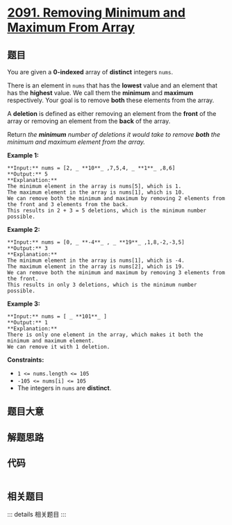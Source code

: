 # [2091. Removing Minimum and Maximum From Array](https://leetcode.com/problems/removing-minimum-and-maximum-from-array)

## 题目

You are given a **0-indexed** array of **distinct** integers `nums`.

There is an element in `nums` that has the **lowest** value and an element
that has the **highest** value. We call them the **minimum** and **maximum**
respectively. Your goal is to remove **both** these elements from the array.

A **deletion** is defined as either removing an element from the **front** of
the array or removing an element from the **back** of the array.

Return _the **minimum** number of deletions it would take to remove **both**
the minimum and maximum element from the array._



**Example 1:**

    
    
    **Input:** nums = [2, _ **10**_ ,7,5,4, _ **1**_ ,8,6]
    **Output:** 5
    **Explanation:** 
    The minimum element in the array is nums[5], which is 1.
    The maximum element in the array is nums[1], which is 10.
    We can remove both the minimum and maximum by removing 2 elements from the front and 3 elements from the back.
    This results in 2 + 3 = 5 deletions, which is the minimum number possible.
    

**Example 2:**

    
    
    **Input:** nums = [0, _ **-4**_ , _ **19**_ ,1,8,-2,-3,5]
    **Output:** 3
    **Explanation:** 
    The minimum element in the array is nums[1], which is -4.
    The maximum element in the array is nums[2], which is 19.
    We can remove both the minimum and maximum by removing 3 elements from the front.
    This results in only 3 deletions, which is the minimum number possible.
    

**Example 3:**

    
    
    **Input:** nums = [ _ **101**_ ]
    **Output:** 1
    **Explanation:**  
    There is only one element in the array, which makes it both the minimum and maximum element.
    We can remove it with 1 deletion.
    



**Constraints:**

  * `1 <= nums.length <= 105`
  * `-105 <= nums[i] <= 105`
  * The integers in `nums` are **distinct**.


## 题目大意

## 解题思路

## 代码

```javascript

```

## 相关题目

::: details 相关题目
:::
